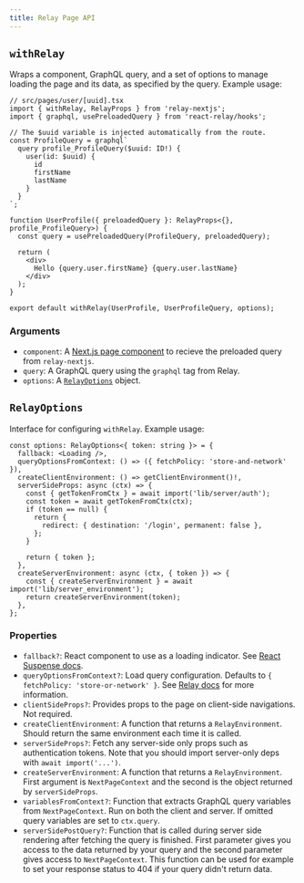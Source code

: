 ```yaml
---
title: Relay Page API
---
```


## `withRelay`

Wraps a component, GraphQL query, and a set of options to manage loading the
page and its data, as specified by the query. Example usage:

```tsx
// src/pages/user/[uuid].tsx
import { withRelay, RelayProps } from 'relay-nextjs';
import { graphql, usePreloadedQuery } from 'react-relay/hooks';

// The $uuid variable is injected automatically from the route.
const ProfileQuery = graphql`
  query profile_ProfileQuery($uuid: ID!) {
    user(id: $uuid) {
      id
      firstName
      lastName
    }
  }
`;

function UserProfile({ preloadedQuery }: RelayProps<{}, profile_ProfileQuery>) {
  const query = usePreloadedQuery(ProfileQuery, preloadedQuery);

  return (
    <div>
      Hello {query.user.firstName} {query.user.lastName}
    </div>
  );
}

export default withRelay(UserProfile, UserProfileQuery, options);
```

### Arguments

- `component`: A
  [Next.js page component](https://nextjs.org/docs/basic-features/pages) to
  recieve the preloaded query from `relay-nextjs`.
- `query`: A GraphQL query using the `graphql` tag from Relay.
- `options`: A [`RelayOptions`](#relayoptions) object.

## `RelayOptions`

Interface for configuring `withRelay`. Example usage:

```tsx
const options: RelayOptions<{ token: string }> = {
  fallback: <Loading />,
  queryOptionsFromContext: () => ({ fetchPolicy: 'store-and-network' }),
  createClientEnvironment: () => getClientEnvironment()!,
  serverSideProps: async (ctx) => {
    const { getTokenFromCtx } = await import('lib/server/auth');
    const token = await getTokenFromCtx(ctx);
    if (token == null) {
      return {
        redirect: { destination: '/login', permanent: false },
      };
    }

    return { token };
  },
  createServerEnvironment: async (ctx, { token }) => {
    const { createServerEnvironment } = await import('lib/server_environment');
    return createServerEnvironment(token);
  },
};
```

### Properties

- `fallback?`: React component to use as a loading indicator. See
  [React Suspense docs](https://reactjs.org/docs/concurrent-mode-suspense.html).
- `queryOptionsFromContext?`: Load query configuration. Defaults to
  `{ fetchPolicy: 'store-or-network' }`. See
  [Relay docs](https://relay.dev/docs/api-reference/use-lazy-load-query/#arguments)
  for more information.
- `clientSideProps?`: Provides props to the page on client-side navigations. Not
  required.
- `createClientEnvironment`: A function that returns a `RelayEnvironment`.
  Should return the same environment each time it is called.
- `serverSideProps?`: Fetch any server-side only props such as authentication
  tokens. Note that you should import server-only deps with
  `await import('...')`.
- `createServerEnvironment`: A function that returns a `RelayEnvironment`. First
  argument is `NextPageContext` and the second is the object returned by
  `serverSideProps`.
- `variablesFromContext?`: Function that extracts GraphQL query variables from
  `NextPageContext`. Run on both the client and server. If omitted query
  variables are set to `ctx.query`.
- `serverSidePostQuery?`: Function that is called during server side rendering
  after fetching the query is finished. First parameter gives you access to the
  data returned by your query and the second parameter gives access to
  `NextPageContext`. This function can be used for example to set your response
  status to 404 if your query didn't return data.
